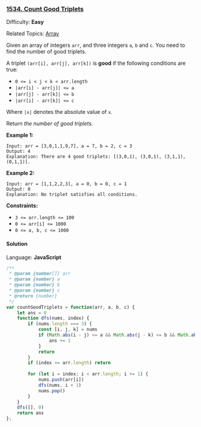 ### [1534\. Count Good Triplets](https://leetcode.com/problems/count-good-triplets/)

Difficulty: **Easy**  

Related Topics: [Array](https://leetcode.com/tag/array/)


Given an array of integers `arr`, and three integers `a`, `b` and `c`. You need to find the number of good triplets.

A triplet `(arr[i], arr[j], arr[k])` is **good** if the following conditions are true:

*   `0 <= i < j < k < arr.length`
*   `|arr[i] - arr[j]| <= a`
*   `|arr[j] - arr[k]| <= b`
*   `|arr[i] - arr[k]| <= c`

Where `|x|` denotes the absolute value of `x`.

Return _the number of good triplets_.

**Example 1:**

```
Input: arr = [3,0,1,1,9,7], a = 7, b = 2, c = 3
Output: 4
Explanation: There are 4 good triplets: [(3,0,1), (3,0,1), (3,1,1), (0,1,1)].
```

**Example 2:**

```
Input: arr = [1,1,2,2,3], a = 0, b = 0, c = 1
Output: 0
Explanation: No triplet satisfies all conditions.
```

**Constraints:**

*   `3 <= arr.length <= 100`
*   `0 <= arr[i] <= 1000`
*   `0 <= a, b, c <= 1000`


#### Solution

Language: **JavaScript**

```javascript
/**
 * @param {number[]} arr
 * @param {number} a
 * @param {number} b
 * @param {number} c
 * @return {number}
 */
var countGoodTriplets = function(arr, a, b, c) {
    let ans = 0
    function dfs(nums, index) {
        if (nums.length === 3) {
            const [i, j, k] = nums
            if (Math.abs(i - j) <= a && Math.abs(j - k) <= b && Math.abs(i - k) <= c) {
                ans += 1
            }
            return
        }
        if (index >= arr.length) return
        
        for (let i = index; i < arr.length; i += 1) {
            nums.push(arr[i])
            dfs(nums, i + 1)
            nums.pop()
        }
    }
    dfs([], 0)
    return ans
};
```